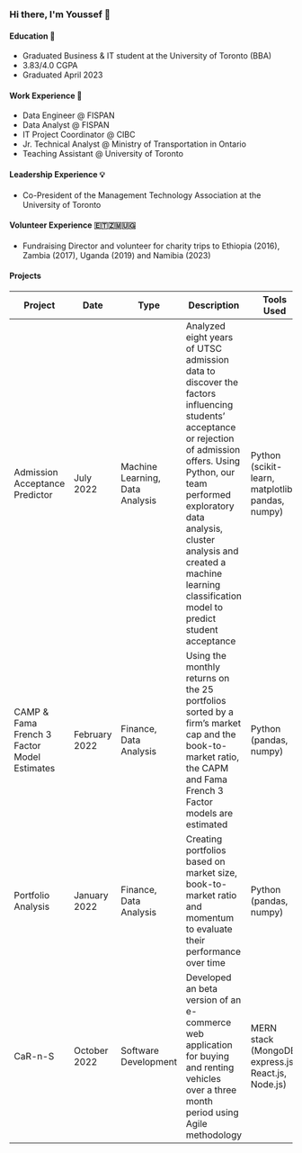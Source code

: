 ### Hi there, I'm Youssef 👋 

#### Education 🎒
- Graduated Business & IT student at the University of Toronto (BBA)
- 3.83/4.0 CGPA
- Graduated April 2023

#### Work Experience 👔
- Data Engineer @ FISPAN
- Data Analyst @ FISPAN
- IT Project Coordinator @ CIBC
- Jr. Technical Analyst @ Ministry of Transportation in Ontario
- Teaching Assistant @ University of Toronto

#### Leadership Experience 💡
- Co-President of the Management Technology Association at the University of Toronto

#### Volunteer Experience 🇪🇹🇿🇲🇺🇬
- Fundraising Director and volunteer for charity trips to Ethiopia (2016), Zambia (2017), Uganda (2019) and Namibia (2023)

#### Projects

| **Project**                                 | **Date**      | **Type**                        | **Description**                                                                                                                                                                                                                                                                                       | Tools Used                                          |
|---------------------------------------------|---------------|---------------------------------|-------------------------------------------------------------------------------------------------------------------------------------------------------------------------------------------------------------------------------------------------------------------------------------------------------|-----------------------------------------------------|
| Admission Acceptance Predictor              | July 2022     | Machine Learning, Data Analysis | Analyzed eight years of UTSC admission data to discover the factors influencing students’ acceptance or rejection of admission offers. Using Python, our team performed exploratory data analysis, cluster analysis and created a machine learning classification model to predict student acceptance | Python (scikit-learn, matplotlib, pandas, numpy)    |
| CAMP & Fama French 3 Factor Model Estimates | February 2022 | Finance, Data Analysis          | Using the monthly returns on the 25 portfolios sorted by a firm’s market cap and the book-to-market ratio, the CAPM and Fama French 3 Factor models are estimated                                                                                                                                     | Python (pandas, numpy)                              |
| Portfolio Analysis                          | January 2022  | Finance, Data Analysis          | Creating portfolios based on market size, book-to-market ratio and momentum to evaluate their performance over time                                                                                                                                                                                   | Python (pandas, numpy)                              |
| CaR-n-S                                     | October 2022  | Software Development            | Developed an beta version of an e-commerce web application for buying and renting vehicles over a three month period using Agile methodology                                                                                                                                                          | MERN stack (MongoDB, express.js, React.js, Node.js) |


<!--
**youssefisk/youssefisk** is a ✨ _special_ ✨ repository because its `README.md` (this file) appears on your GitHub profile.

Here are some ideas to get you started:

- 🔭 I’m currently working on ...
- 🌱 I’m currently learning ...
- 👯 I’m looking to collaborate on ...
- 🤔 I’m looking for help with ...
- 💬 Ask me about ...
- 📫 How to reach me: ...
- 😄 Pronouns: ...
- ⚡ Fun fact: ...
-->
